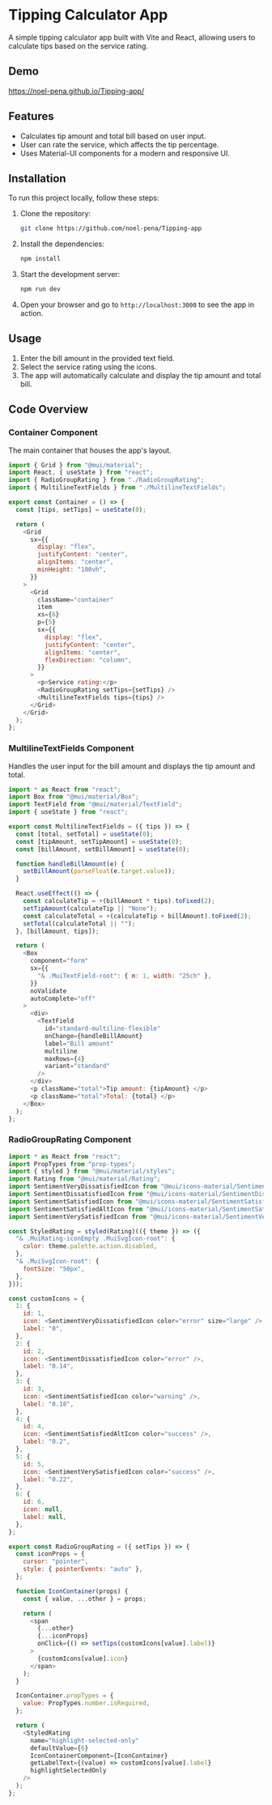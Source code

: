 # Tipping Calculator App

A simple tipping calculator app built with Vite and React, allowing users to calculate tips based on the service rating.

## Demo

https://noel-pena.github.io/Tipping-app/

## Features

- Calculates tip amount and total bill based on user input.
- User can rate the service, which affects the tip percentage.
- Uses Material-UI components for a modern and responsive UI.

## Installation

To run this project locally, follow these steps:

1. Clone the repository:

   ```bash
   git clone https://github.com/noel-pena/Tipping-app
   ```

2. Install the dependencies:

   ```bash
   npm install
   ```

3. Start the development server:

   ```bash
   npm run dev
   ```

4. Open your browser and go to `http://localhost:3000` to see the app in action.

## Usage

1. Enter the bill amount in the provided text field.
2. Select the service rating using the icons.
3. The app will automatically calculate and display the tip amount and total bill.

## Code Overview

### Container Component

The main container that houses the app's layout.

```javascript
import { Grid } from "@mui/material";
import React, { useState } from "react";
import { RadioGroupRating } from "./RadioGroupRating";
import { MultilineTextFields } from "./MultilineTextFields";

export const Container = () => {
  const [tips, setTips] = useState(0);

  return (
    <Grid
      sx={{
        display: "flex",
        justifyContent: "center",
        alignItems: "center",
        minHeight: "100vh",
      }}
    >
      <Grid
        className="container"
        item
        xs={6}
        p={5}
        sx={{
          display: "flex",
          justifyContent: "center",
          alignItems: "center",
          flexDirection: "column",
        }}
      >
        <p>Service rating:</p>
        <RadioGroupRating setTips={setTips} />
        <MultilineTextFields tips={tips} />
      </Grid>
    </Grid>
  );
};
```

### MultilineTextFields Component

Handles the user input for the bill amount and displays the tip amount and total.

```javascript
import * as React from "react";
import Box from "@mui/material/Box";
import TextField from "@mui/material/TextField";
import { useState } from "react";

export const MultilineTextFields = ({ tips }) => {
  const [total, setTotal] = useState(0);
  const [tipAmount, setTipAmount] = useState(0);
  const [billAmount, setBillAmount] = useState(0);

  function handleBillAmount(e) {
    setBillAmount(parseFloat(e.target.value));
  }

  React.useEffect(() => {
    const calculateTip = +(billAmount * tips).toFixed(2);
    setTipAmount(calculateTip || "None");
    const calculateTotal = +(calculateTip + billAmount).toFixed(2);
    setTotal(calculateTotal || "");
  }, [billAmount, tips]);

  return (
    <Box
      component="form"
      sx={{
        "& .MuiTextField-root": { m: 1, width: "25ch" },
      }}
      noValidate
      autoComplete="off"
    >
      <div>
        <TextField
          id="standard-multiline-flexible"
          onChange={handleBillAmount}
          label="Bill amount"
          multiline
          maxRows={4}
          variant="standard"
        />
      </div>
      <p className="total">Tip amount: {tipAmount} </p>
      <p className="total">Total: {total} </p>
    </Box>
  );
};
```

### RadioGroupRating Component

```javascript
import * as React from "react";
import PropTypes from "prop-types";
import { styled } from "@mui/material/styles";
import Rating from "@mui/material/Rating";
import SentimentVeryDissatisfiedIcon from "@mui/icons-material/SentimentVeryDissatisfied";
import SentimentDissatisfiedIcon from "@mui/icons-material/SentimentDissatisfied";
import SentimentSatisfiedIcon from "@mui/icons-material/SentimentSatisfied";
import SentimentSatisfiedAltIcon from "@mui/icons-material/SentimentSatisfiedAltOutlined";
import SentimentVerySatisfiedIcon from "@mui/icons-material/SentimentVerySatisfied";

const StyledRating = styled(Rating)(({ theme }) => ({
  "& .MuiRating-iconEmpty .MuiSvgIcon-root": {
    color: theme.palette.action.disabled,
  },
  "& .MuiSvgIcon-root": {
    fontSize: "50px",
  },
}));

const customIcons = {
  1: {
    id: 1,
    icon: <SentimentVeryDissatisfiedIcon color="error" size="large" />,
    label: "0",
  },
  2: {
    id: 2,
    icon: <SentimentDissatisfiedIcon color="error" />,
    label: "0.14",
  },
  3: {
    id: 3,
    icon: <SentimentSatisfiedIcon color="warning" />,
    label: "0.18",
  },
  4: {
    id: 4,
    icon: <SentimentSatisfiedAltIcon color="success" />,
    label: "0.2",
  },
  5: {
    id: 5,
    icon: <SentimentVerySatisfiedIcon color="success" />,
    label: "0.22",
  },
  6: {
    id: 6,
    icon: null,
    label: null,
  },
};

export const RadioGroupRating = ({ setTips }) => {
  const iconProps = {
    cursor: "pointer",
    style: { pointerEvents: "auto" },
  };

  function IconContainer(props) {
    const { value, ...other } = props;

    return (
      <span
        {...other}
        {...iconProps}
        onClick={() => setTips(customIcons[value].label)}
      >
        {customIcons[value].icon}
      </span>
    );
  }

  IconContainer.propTypes = {
    value: PropTypes.number.isRequired,
  };

  return (
    <StyledRating
      name="highlight-selected-only"
      defaultValue={6}
      IconContainerComponent={IconContainer}
      getLabelText={(value) => customIcons[value].label}
      highlightSelectedOnly
    />
  );
};
```
